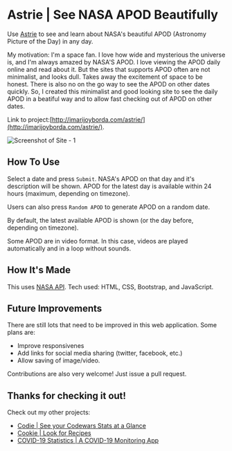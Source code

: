 # Astrie | See NASA APOD Beautifully

Use [Astrie](http://imarijoyborda.com/astrie/) to see and learn about NASA's beautiful APOD (Astronomy Picture of the Day) in any day. 

My motivation: I'm a space fan. I love how wide and mysterious the universe is, and I'm always amazed by NASA'S APOD. I love viewing the APOD daily online and read about it. But the sites that supports APOD often are not minimalist, and looks dull. Takes away the excitement of space to be honest. There is also no on the go way to see the APOD on other dates quickly. So, I created this minimalist and good looking site to see the daily APOD in a beatiful way and to allow fast checking out of APOD on other dates.

Link to project:[http://imarijoyborda.com/astrie/](http://imarijoyborda.com/astrie/). 

![Screenshot of Site - 1](assets/readme/readme-1.png)

## How To Use
Select a date and press `Submit`. NASA's APOD on that day and it's description will be shown. APOD for the latest day is available within 24 hours (maximum, depending on timezone). 

Users can also press `Random APOD` to generate APOD on a random date.

By default, the latest available APOD is shown (or the day before, depending on timezone).

Some APOD are in video format. In this case, videos are played automatically and in a loop without sounds.

## How It's Made
This uses [NASA API](https://api.nasa.gov). Tech used: HTML, CSS, Bootstrap, and JavaScript.

## Future Improvements
There are still lots that need to be improved in this web application. Some plans are:
* Improve responsivenes
* Add links for social media sharing (twitter, facebook, etc.)
* Allow saving of image/video.

Contributions are also very welcome! Just issue a pull request.

## Thanks for checking it out!
Check out my other projects:
* [Codie | See your Codewars Stats at a Glance](https://github.com/ijborda/codie)
* [Cookie | Look for Recipes](https://github.com/ijborda/cookie)
* [COVID-19 Statistics | A COVID-19 Monitoring App](https://github.com/ijborda/covid19-statistics)